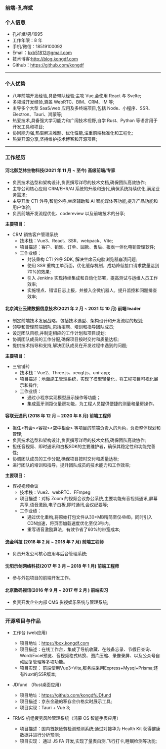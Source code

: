 ### 前端-孔祥斌

### 个人信息

- 孔祥斌/男/1995
- 工作年限：8 年
- 手机/微信：18519100092
- Email：kxb51812@gmail.com
- 技术博客:http://blog.kongdf.com
- Github：https://github.com/kongdf 

---

### 个人优势

- 八年前端开发经验,具备带队经验;主攻 Vue,会使用 React 与 Svelte;
- 多领域开发经验,涵盖 WebRTC、BIM、CRM、IM 等;
- 主导多个大型 SaaS/web 应用及多终端项目,包括 Node、小程序、SSR、Electron、Tauri、鸿蒙等;
- 热爱技术,具备强大学习能力和广阔技术视野,自学 Rust、Python 等语言用于开发工具和项目;
- 协同能力强,热衷解决难题、优化性能,注重前端标准化和工程化;
- 热衷开源分享,坚持维护技术博客和开源项目;

---

### 工作经历

#### 河北御芝林生物科技(2021 年 11 月 ~ 至今) 高级前端/专家

- 负责技术选型和架构设计,负责撰写详尽的技术文档,确保团队高效协作;
- 主导公司核心应用 CRM/EHR/AI 系统的升级和迭代,确保系统持续优化,满足业务需求;
- 主导开发 CTI 外呼,智能外呼,坐席辅助和 AI 智能媒体等功能,提升产品功能和用户体验;
- 负责前端开发流程优化、codereview 以及前端技术的分享;

**主要项目：**

- CRM 销售客户管理系统
  - 技术栈：Vue3、React、SSR、webpack、Vite;
  - 项目描述：客户、销售、订单、回款、售后、报表一体化电销管理软件;
  - 工作业绩：
    - 封装重构 CTI 外呼 SDK, 解决坐席云电脑浏览器崩溃问题;
    - 使用 SSR 重构工单页面，优化缓存机制，成功降低接口请求数量达到 70%的效果;
    - 引入 Jenkins 实现持续集成和自动化部署，提高测试与运维人员工作效率;
    - 实施埋点、错误日志上报，并接入企微机器人，提升监控和问题排查效率;

#### 北京鸿业云建数据信息技术(2021 年 2 月 ~ 2021 年 10 月) 前端 leader

- 制定前端技术发展战略，包括技术选型、架构设计和开发流程的规划;
- 领导和管理前端团队,包括招聘、培训和指导团队成员;
- 设定团队目标,并制定相应的工作计划和项目规划;
- 协调团队成员的工作分配,确保项目按时交付和质量达标;
- 提供技术指导和支持,解决团队成员在开发过程中遇到的问题;

**主要项目：**

- 三省铺砖
  - 技术栈：Vue2、Three.js、xeogl.js、uni-app;
  - 项目描述：地面施工管理系统，实现了模型轻量化，将工程项目可视化展示和操作;
  - 工作业绩：
    - 通过小程序实现模型展示操作等功能；
    - 集成蓝牙测距仪量房功能，为工程人员提供便捷的测量和量房操作。

#### 容联云通讯 (2018 年 12 月 ~ 2020 年 8 月) 前端工程师

- 担任<有会><容视><空中柜台> 等项目的前端负责人的角色，负责整体规划和管理;
- 负责技术选型和架构设计,负责撰写详尽的技术文档,确保团队高效协作;
- 担任音视频、即时通讯和白板SDK的主要维护者，确保其稳定性和功能完善性;
- 协调团队成员的工作分配,确保项目按时交付和质量达标;
- 进行团队的培训和指导，提升团队成员的技术能力和工作效率;

**主要项目：**

- 容视视频会议
  - 技术栈：Vue2、webRTC、FFmpeg
  - 项目描述：对标 Zoom 的视频会议办公系统,主要功能有音视频通讯,屏幕共享,语音激励,电子白板,即时通讯,会议纪要等;
  - 工作业绩：
    - 通过优化重构,将原始打包文件从30+MB精简至仅4MB，同时引入CDN加速，将页面加载速度优化至仅3秒内。
    - 重写语音激励算法，有效节省了60%的带宽成本;

#### 逸金科技 (2018 年 2 月 ~ 2018 年 7 月) **前端工程师**

- 负责开发公司核心应用与后台管理系统;

#### 沈阳示剑网络科技(2017 年 3 月 ~ 2018 年 1 月) **前端工程师**

- 参与外包项目的前端开发工作。

#### 北京数码视讯(2016 年 9 月 ~ 2017 年 2 月 ) **前端实习**

- 负责开发企业内部 CMS 影视娱乐系统与管理系统;

---
### 开源项目与作品

- 工作台 (web应用)
  - 项目地址：https://box.kongdf.com
  - 项目描述：在线工作台，集成了导航收藏、在线备忘录、节假日查询、Word/Excel预览、音视频格式转换、图片压缩、录像录屏、以及公众号自动回复管理等多项功能。
  - 项目实现： 前端使用Vue3+Vite,服务端采用Express+Mysql+Prisma;还有Nuxt的SSR版本;

- JDfund （Rust桌面应用）
  - 项目地址：https://github.com/kongdf/JDfund
  - 项目描述：京东金融的积存金价格实时展示工具;
  - 项目实现：Tauri + Vue 3;
 
- FRMS 机组疲劳风险管理系统（鸿蒙 OS 智能手表应用）
  - 项目描述：国内首款疲劳检测预测系统;通过对接华为 Health Kit 获得健康数据并进行分析预测;
  - 项目实现： 通过 JS FA 开发,实现了量表自测,飞行打卡,睡眠检测等功能;


